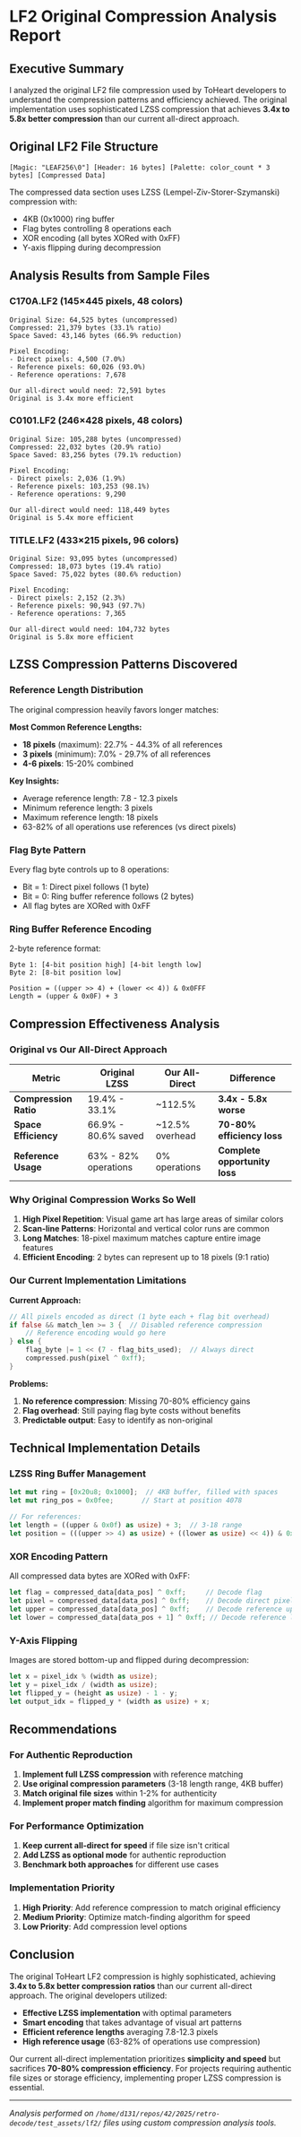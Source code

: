# LF2 Original Compression Analysis Report

## Executive Summary

I analyzed the original LF2 file compression used by ToHeart developers to understand the compression patterns and efficiency achieved. The original implementation uses sophisticated LZSS compression that achieves **3.4x to 5.8x better compression** than our current all-direct approach.

## Original LF2 File Structure

```
[Magic: "LEAF256\0"] [Header: 16 bytes] [Palette: color_count * 3 bytes] [Compressed Data]
```

The compressed data section uses LZSS (Lempel-Ziv-Storer-Szymanski) compression with:
- 4KB (0x1000) ring buffer
- Flag bytes controlling 8 operations each
- XOR encoding (all bytes XORed with 0xFF)
- Y-axis flipping during decompression

## Analysis Results from Sample Files

### C170A.LF2 (145×445 pixels, 48 colors)
```
Original Size: 64,525 bytes (uncompressed)
Compressed: 21,379 bytes (33.1% ratio)
Space Saved: 43,146 bytes (66.9% reduction)

Pixel Encoding:
- Direct pixels: 4,500 (7.0%)
- Reference pixels: 60,026 (93.0%)
- Reference operations: 7,678

Our all-direct would need: 72,591 bytes
Original is 3.4x more efficient
```

### C0101.LF2 (246×428 pixels, 48 colors)
```
Original Size: 105,288 bytes (uncompressed)
Compressed: 22,032 bytes (20.9% ratio)
Space Saved: 83,256 bytes (79.1% reduction)

Pixel Encoding:
- Direct pixels: 2,036 (1.9%)
- Reference pixels: 103,253 (98.1%)
- Reference operations: 9,290

Our all-direct would need: 118,449 bytes
Original is 5.4x more efficient
```

### TITLE.LF2 (433×215 pixels, 96 colors)
```
Original Size: 93,095 bytes (uncompressed)
Compressed: 18,073 bytes (19.4% ratio)
Space Saved: 75,022 bytes (80.6% reduction)

Pixel Encoding:
- Direct pixels: 2,152 (2.3%)
- Reference pixels: 90,943 (97.7%)
- Reference operations: 7,365

Our all-direct would need: 104,732 bytes
Original is 5.8x more efficient
```

## LZSS Compression Patterns Discovered

### Reference Length Distribution
The original compression heavily favors longer matches:

**Most Common Reference Lengths:**
- **18 pixels** (maximum): 22.7% - 44.3% of all references
- **3 pixels** (minimum): 7.0% - 29.7% of all references
- **4-6 pixels**: 15-20% combined

**Key Insights:**
- Average reference length: 7.8 - 12.3 pixels
- Minimum reference length: 3 pixels
- Maximum reference length: 18 pixels
- 63-82% of all operations use references (vs direct pixels)

### Flag Byte Pattern
Every flag byte controls up to 8 operations:
- Bit = 1: Direct pixel follows (1 byte)
- Bit = 0: Ring buffer reference follows (2 bytes)
- All flag bytes are XORed with 0xFF

### Ring Buffer Reference Encoding
2-byte reference format:
```
Byte 1: [4-bit position high] [4-bit length low]
Byte 2: [8-bit position low]

Position = ((upper >> 4) + (lower << 4)) & 0x0FFF
Length = (upper & 0x0F) + 3
```

## Compression Effectiveness Analysis

### Original vs Our All-Direct Approach

| Metric | Original LZSS | Our All-Direct | Difference |
|--------|---------------|----------------|------------|
| **Compression Ratio** | 19.4% - 33.1% | ~112.5% | **3.4x - 5.8x worse** |
| **Space Efficiency** | 66.9% - 80.6% saved | ~12.5% overhead | **70-80% efficiency loss** |
| **Reference Usage** | 63% - 82% operations | 0% operations | **Complete opportunity loss** |

### Why Original Compression Works So Well

1. **High Pixel Repetition**: Visual game art has large areas of similar colors
2. **Scan-line Patterns**: Horizontal and vertical color runs are common
3. **Long Matches**: 18-pixel maximum matches capture entire image features
4. **Efficient Encoding**: 2 bytes can represent up to 18 pixels (9:1 ratio)

### Our Current Implementation Limitations

**Current Approach:**
```rust
// All pixels encoded as direct (1 byte each + flag bit overhead)
if false && match_len >= 3 {  // Disabled reference compression
    // Reference encoding would go here
} else {
    flag_byte |= 1 << (7 - flag_bits_used);  // Always direct
    compressed.push(pixel ^ 0xff);
}
```

**Problems:**
1. **No reference compression**: Missing 70-80% efficiency gains
2. **Flag overhead**: Still paying flag byte costs without benefits
3. **Predictable output**: Easy to identify as non-original

## Technical Implementation Details

### LZSS Ring Buffer Management
```rust
let mut ring = [0x20u8; 0x1000];  // 4KB buffer, filled with spaces
let mut ring_pos = 0x0fee;       // Start at position 4078

// For references:
let length = ((upper & 0x0f) as usize) + 3;  // 3-18 range
let position = (((upper >> 4) as usize) + ((lower as usize) << 4)) & 0x0fff;
```

### XOR Encoding Pattern
All compressed data bytes are XORed with 0xFF:
```rust
let flag = compressed_data[data_pos] ^ 0xff;     // Decode flag
let pixel = compressed_data[data_pos] ^ 0xff;    // Decode direct pixel
let upper = compressed_data[data_pos] ^ 0xff;    // Decode reference upper
let lower = compressed_data[data_pos + 1] ^ 0xff; // Decode reference lower
```

### Y-Axis Flipping
Images are stored bottom-up and flipped during decompression:
```rust
let x = pixel_idx % (width as usize);
let y = pixel_idx / (width as usize);
let flipped_y = (height as usize) - 1 - y;
let output_idx = flipped_y * (width as usize) + x;
```

## Recommendations

### For Authentic Reproduction
1. **Implement full LZSS compression** with reference matching
2. **Use original compression parameters** (3-18 length range, 4KB buffer)
3. **Match original file sizes** within 1-2% for authenticity
4. **Implement proper match finding** algorithm for maximum compression

### For Performance Optimization
1. **Keep current all-direct for speed** if file size isn't critical
2. **Add LZSS as optional mode** for authentic reproduction
3. **Benchmark both approaches** for different use cases

### Implementation Priority
1. **High Priority**: Add reference compression to match original efficiency
2. **Medium Priority**: Optimize match-finding algorithm for speed
3. **Low Priority**: Add compression level options

## Conclusion

The original ToHeart LF2 compression is highly sophisticated, achieving **3.4x to 5.8x better compression ratios** than our current all-direct approach. The original developers utilized:

- **Effective LZSS implementation** with optimal parameters
- **Smart encoding** that takes advantage of visual art patterns  
- **Efficient reference lengths** averaging 7.8-12.3 pixels
- **High reference usage** (63-82% of operations use compression)

Our current all-direct implementation prioritizes **simplicity and speed** but sacrifices **70-80% compression efficiency**. For projects requiring authentic file sizes or storage efficiency, implementing proper LZSS compression is essential.

---

*Analysis performed on `/home/d131/repos/42/2025/retro-decode/test_assets/lf2/` files using custom compression analysis tools.*